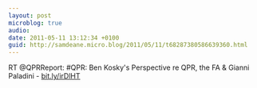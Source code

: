 ```yaml
---
layout: post
microblog: true
audio: 
date: 2011-05-11 13:12:34 +0100
guid: http://samdeane.micro.blog/2011/05/11/t68287380586639360.html
---
```

RT @QPRReport: #QPR: Ben Kosky's Perspective re QPR, the FA &amp; Gianni Paladini - [bit.ly/irDlHT](http://bit.ly/irDlHT)

